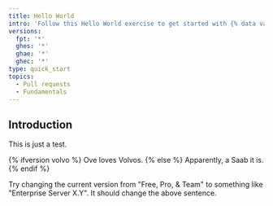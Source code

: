 ```yaml
---
title: Hello World
intro: 'Follow this Hello World exercise to get started with {% data variables.product.product_name %}.'
versions:
  fpt: '*'
  ghes: '*'
  ghae: '*'
  ghec: '*'
type: quick_start
topics:
  - Pull requests
  - Fundamentals
---
```


## Introduction

This is just a test.

{% ifversion volvo %}
Ove loves Volvos.
{% else %}
Apparently, a Saab it is.
{% endif %}

Try changing the current version from "Free, Pro, & Team" to something
like "Enterprise Server X.Y". It should change the above sentence.
